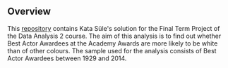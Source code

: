 ## Overview
This [repository](https://github.com/sulekata/Coding_1/tree/master/Term_Project) contains Kata Süle's solution for the Final Term Project of the Data Analysis 2 course. The aim of this analysis is to find out whether Best Actor Awardees at the Academy Awards are more likely to be white than of other colours. The sample used for the analysis consists of Best Actor Awardees between 1929 and 2014.
